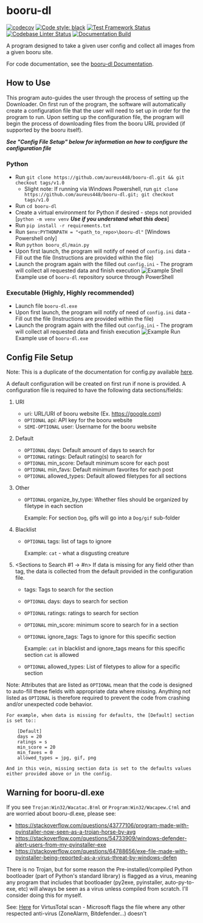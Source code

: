 # booru-dl
[![codecov](https://codecov.io/gh/aureus448/booru-dl/branch/main/graph/badge.svg?token=96GB8WDQO6)](https://codecov.io/gh/aureus448/booru-dl)
[![Code style: black](https://img.shields.io/badge/code%20style-black-000000.svg)](https://github.com/psf/black)
[![Test Framework Status](https://github.com/aureus448/booru-dl/actions/workflows/check_code.yml/badge.svg)](https://github.com/aureus448/booru-dl/actions/workflows/check_code.yml)
[![Codebase Linter Status](https://github.com/aureus448/booru-dl/actions/workflows/check_everything.yml/badge.svg)](https://github.com/aureus448/booru-dl/actions/workflows/check_everything.yml)
[![Documentation Build](https://github.com/aureus448/booru-dl/actions/workflows/build-pages.yml/badge.svg)](https://github.com/aureus448/booru-dl/actions/workflows/build-pages.yml)

A program designed to take a given user config and collect all images from a given booru site.

For code documentation, see the [booru-dl Documentation](https://aureus448.github.io/booru-dl/).

## How to Use
This program auto-guides the user through the process of setting up the Downloader. On first run of the program, the software will automatically create a configuration file that the user will need to set up in order for the program to run. Upon setting up the configuration file, the program will begin the process of downloading files from the booru URL provided (if supported by the booru itself).

***See "Config File Setup" below for information on how to configure the configuration file***

### Python
* Run `git clone https://github.com/aureus448/booru-dl.git && git checkout tags/v1.0`
    * Slight note: If running via Windows Powershell, run `git clone https://github.com/aureus448/booru-dl.git; git checkout tags/v1.0`
* Run `cd booru-dl`
* Create a virtual environment for Python if desired - steps not provided [`python -m venv venv` ***Use if you understand what this does***]
* Run `pip install -r requirements.txt`
* Run `$env:PYTHONPATH = "<path_to_repo>\booru-dl"` [Windows Powershell only]
* Run `python booru_dl/main.py`
* Upon first launch, the program will notify of need of `config.ini` data - Fill out the file (Instructions are provided within the file)
* Launch the program again with the filled out `config.ini` - The program will collect all requested data and finish execution
  ![Example Shell](https://user-images.githubusercontent.com/32879417/123506449-251b3a80-d619-11eb-9722-230a46529697.png)
  Example use of `booru-dl` repository source through PowerShell

### Executable (Highly, Highly recommended)
* Launch file `booru-dl.exe`
* Upon first launch, the program will notify of need of `config.ini` data - Fill out the file (Instructions are provided within the file)
* Launch the program again with the filled out `config.ini` - The program will collect all requested data and finish execution
  ![Example Run](https://user-images.githubusercontent.com/32879417/123506578-bbe7f700-d619-11eb-91d1-a9b4d1365650.png)
  Example use of `booru-dl.exe`

## Config File Setup
Note: This is a duplicate of the documentation for config.py available [here](https://aureus448.github.io/booru-dl/files/config.html).

A default configuration will be created on first run if none is provided.
A configuration file is required to have the following data sections/fields:

1. URI
    * uri: URL/URI of booru website (Ex. <https://google.com>)
    * ``OPTIONAL`` api: API key for the booru website
    * ``SEMI-OPTIONAL`` user: Username for the booru website

2. Default
    * ``OPTIONAL`` days: Default amount of days to search for
    * ``OPTIONAL`` ratings: Default rating(s) to search for
    * ``OPTIONAL`` min_score: Default minimum score for each post
    * ``OPTIONAL`` min_favs: Default minimum favorites for each post
    * ``OPTIONAL`` allowed_types: Default allowed filetypes for all sections

3. Other
    * ``OPTIONAL`` organize_by_type: Whether files should be organized by filetype in each section

        Example: For section ``Dog``, gifs will go into a ``Dog/gif`` sub-folder

4. Blacklist
    * ``OPTIONAL`` tags: list of tags to ignore

        Example: ``cat`` - what a disgusting creature

5. <Sections to Search #1 -> #n>
    If data is missing for any field other than tag, the data is collected from the
    default provided in the configuration file.

    * tags: Tags to search for the section
    * ``OPTIONAL`` days:  days to search for section
    * ``OPTIONAL`` ratings: ratings to search for section
    * ``OPTIONAL`` min_score: minimum score to search for in a section
    * ``OPTIONAL`` ignore_tags: Tags to ignore for this specific section

        Example: ``cat`` in blacklist and ignore_tags means for this specific section ``cat`` is allowed

    * ``OPTIONAL`` allowed_types: List of filetypes to allow for a specific section

Note:
Attributes that are listed as ``OPTIONAL`` mean that the code is designed to auto-fill these fields with
appropriate data where missing. Anything not listed as ``OPTIONAL`` is therefore required to prevent the code
from crashing and/or unexpected code behavior.

    For example, when data is missing for defaults, the [Default] section is set to::

        [Default]
        days = 20
        ratings = s
        min_score = 20
        min_faves = 0
        allowed_types = jpg, gif, png

    And in this vein, missing section data is set to the defaults values either provided above or in the config.

## Warning for booru-dl.exe
If you see `Trojan:Win32/Wacatac.B!ml` or `Program:Win32/Wacapew.C!ml` and are worried about booru-dl.exe, please see:
* <https://stackoverflow.com/questions/43777106/program-made-with-pyinstaller-now-seen-as-a-trojan-horse-by-avg>
* <https://stackoverflow.com/questions/54733909/windows-defender-alert-users-from-my-pyinstaller-exe>
* <https://stackoverflow.com/questions/64788656/exe-file-made-with-pyinstaller-being-reported-as-a-virus-threat-by-windows-defen>

There is no Trojan, but for some reason the Pre-installed/compiled Python bootloader (part of Python's standard library) is flagged as a virus, meaning any program that includes that bootloader (py2exe, pyinstaller, auto-py-to-exe, etc) will always be seen as a virus unless compiled from scratch. I'll consider doing this for myself.

See: [Here](https://www.virustotal.com/gui/file/d34789e7ac425b842788c2b67517181a58a4b56d84fa4c46a378db85d9f81216/detection) for VirtusTotal scan - Microsoft flags the file where any other respected anti-virus (ZoneAlarm, Bitdefender...) doesn't
